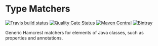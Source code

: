 # Type Matchers

[![Travis build status](https://travis-ci.org/iteratoruk/iterator-type-matchers.svg?branch=master)](https://travis-ci.org/iteratoruk/iterator-type-matchers)
[![Quality Gate Status](https://sonarcloud.io/api/project_badges/measure?project=iteratoruk_iterator-type-matchers&metric=alert_status)](https://sonarcloud.io/dashboard?id=iteratoruk_iterator-type-matchers)
[![Maven Central](https://maven-badges.herokuapp.com/maven-central/uk.co.iterator/iterator-type-matchers/badge.svg)](https://maven-badges.herokuapp.com/maven-central/uk.co.iterator/iterator-type-matchers)
[![Bintray](https://api.bintray.com/packages/iteratoruk/maven/iterator-type-matchers/images/download.svg) ](https://bintray.com/iteratoruk/maven/iterator-type-matchers/_latestVersion)

Generic Hamcrest matchers for elements of Java classes, such as properties and annotations.